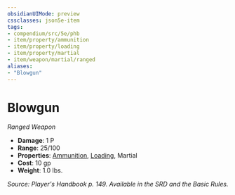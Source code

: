 ```yaml
---
obsidianUIMode: preview
cssclasses: json5e-item
tags:
- compendium/src/5e/phb
- item/property/ammunition
- item/property/loading
- item/property/martial
- item/weapon/martial/ranged
aliases: 
- "Blowgun"
---
```

# Blowgun
*Ranged Weapon*  

- **Damage**: 1 P
- **Range**: 25/100
- **Properties**: [Ammunition](_item-properties.md#Ammunition), [Loading](_item-properties.md#Loading), Martial
- **Cost**: 10 gp
- **Weight**: 1.0 lbs.

*Source: Player's Handbook p. 149. Available in the SRD and the Basic Rules.*